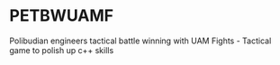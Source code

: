 # PETBWUAMF
Polibudian engineers tactical battle winning with UAM Fights - Tactical game to polish up c++ skills
